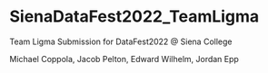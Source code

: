 # SienaDataFest2022_TeamLigma
Team Ligma Submission for DataFest2022 @ Siena College

Michael Coppola, Jacob Pelton, Edward Wilhelm, Jordan Epp
